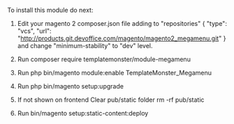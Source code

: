 To install this module do next:

1. Edit your magento 2 composer.json file adding
to "repositories"
         {
             "type": "vcs",
             "url": "http://products.git.devoffice.com/magento/magento2_megamenu.git"
         }
and change "minimum-stability" to "dev" level.

2. Run
composer require templatemonster/module-megamenu

3. Run
php bin/magento module:enable TemplateMonster_Megamenu

4. Run
php bin/magento setup:upgrade

5. If not shown on frontend
Clear pub/static folder
rm -rf pub/static

6. Run
bin/magento setup:static-content:deploy